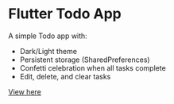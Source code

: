 #  Flutter Todo App
A simple Todo app with:
- Dark/Light theme
- Persistent storage (SharedPreferences)
- Confetti celebration when all tasks complete
- Edit, delete, and clear tasks

[View here](https://brcaste.github.io/your_flutter_app/)



